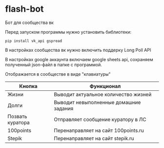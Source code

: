 # flash-bot
Бот для сообщества вк

Перед запуском программы нужно установить библиотеки:

    pip install vk_api gspread
В настройках сообщества вк нужно включить поддерку Long Poll API

В настройках google аккаунта включаем google sheets api, сохраняем полученный json-файл в папке с программой.

Отображается в сообществе в виде "клавиатуры"

Кнопка           | Функционал
-----------------|----------------------------------------
Жизни            | Выводит актуальное количество жизней
Долги            | Выводит невыполненные домашние задания
Позвать куратора | Отправляет сообщение куратору в ЛС
100points        | Перенаправляет на сайт 100points.ru
Stepik           | Перенаправляет на сайт stepik.ru
